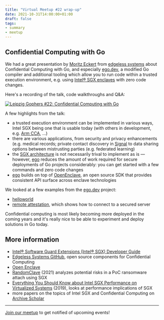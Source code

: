 ```yaml
---
title: "Virtual Meetup #22 wrap-up"
date: 2021-10-31T14:00:00+01:00
draft: false
tags:
- summary
- meetup
---
```


## Confidential Computing with Go

We had a great presentation by [Moritz Eckert](https://twitter.com/m1ghtymo)
from [edgeless systems](https://edgeless.systems) about Confidential Computing
with Go, and especially [ego.dev](https://ego.dev), a modified Go compiler and
additional tooling which allow you to run code within a trusted execution
environment, e.g. using [Intel® SGX
enclaves](https://en.wikipedia.org/wiki/Software_Guard_Extensions) with zero
code changes.

Here's a recording of the talk, code walkthroughs and Q&A:

[![Leipzig Gophers #22: Confidential Computing with Go](https://img.youtube.com/vi/oycZLZdI8s8/0.jpg)](https://www.youtube.com/watch?v=oycZLZdI8s8)

A few highlights from the talk:

* a trusted execution environment can be implemented in various ways, Intel SGX
  being one that is usable today (with others in development, e.g. [Arm
  CCA](https://www.arm.com/company/news/2021/06/arm-cca-will-put-confidential-compute-in-the-hands-of-every-developer), ...)
* there are various applications, from security and privacy enhancements (e.g.
  medical records; private contact discovery in
  [Signal](https://github.com/signalapp/ContactDiscoveryService) to data
  sharing options between mistrusting parties (e.g. federated learning)
* the [SGX
  architecture](https://sgx101.gitbook.io/sgx101/sgx-bootstrap/overview) is
not necessarily trival to implement as is &mdash; however, [ego](https://www.ego.dev/) reduces the amount of
work required for secure deployments of Go projects considerably: you can get started with a few commands and zero code changes
* [ego](https://ego.dev) builds on top of [OpenEnclave](https://openenclave.io/sdk/), an open source SDK that provides consistent API surface across enclave technologies

We looked at a few examples from the [ego.dev](https://github.com/edgelesssys/ego) project:

* [helloworld](https://github.com/edgelesssys/ego/tree/master/samples/helloworld)
* [remote attestation](https://github.com/edgelesssys/ego/tree/master/samples/remote_attestation), which shows how to connect to a secured server

Confidential computing is most likely becoming more deployed in the coming
years and it's really nice to be able to experiment and deploy solutions in Go
today.

## More information

* [Intel® Software Guard Extensions (Intel® SGX) Developer Guide](https://download.01.org/intel-sgx/linux-2.2/docs/Intel_SGX_Developer_Guide.pdf)
* [Edgeless Systems GitHub](https://github.com/edgelesssys), open source components for Confidential Computing
* [Open Enclave](https://openenclave.io)
* [RandomClave](https://arxiv.org/abs/2107.09470) (2021) analyzes potential risks in a PoC ransomware attach using SGX
* [Everything You Should Know about Intel SGX Performance on Virtualized Systems](https://hal.archives-ouvertes.fr/hal-02947792/document) (2019), looks at performance implications of SGX
* more papers on the topics of Intel SGX and Confidential Computing on [Archive Scholar](https://scholar.archive.org/search?q=%22intel+sgx%22+OR+%22confidential+computing%22&sort_order=time_desc)


----

[Join our meetup](https://www.meetup.com/Leipzig-Golang) to get notified of
upcoming events!

